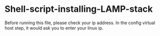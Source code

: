 # Shell-script-installing-LAMP-stack
Before running this file, please check your ip address. In the config virtual host step, it would ask you to enter your linux ip.
